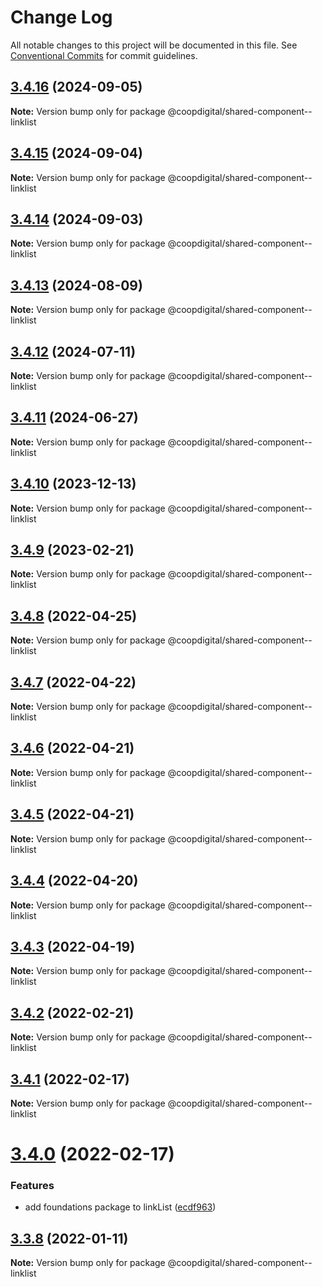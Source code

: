 # Change Log

All notable changes to this project will be documented in this file.
See [Conventional Commits](https://conventionalcommits.org) for commit guidelines.

## [3.4.16](https://github.com/coopdigital/coop-frontend/compare/@coopdigital/shared-component--linklist@3.4.15...@coopdigital/shared-component--linklist@3.4.16) (2024-09-05)

**Note:** Version bump only for package @coopdigital/shared-component--linklist





## [3.4.15](https://github.com/coopdigital/coop-frontend/compare/@coopdigital/shared-component--linklist@3.4.14...@coopdigital/shared-component--linklist@3.4.15) (2024-09-04)

**Note:** Version bump only for package @coopdigital/shared-component--linklist





## [3.4.14](https://github.com/coopdigital/coop-frontend/compare/@coopdigital/shared-component--linklist@3.4.13...@coopdigital/shared-component--linklist@3.4.14) (2024-09-03)

**Note:** Version bump only for package @coopdigital/shared-component--linklist





## [3.4.13](https://github.com/coopdigital/coop-frontend/compare/@coopdigital/shared-component--linklist@3.4.12...@coopdigital/shared-component--linklist@3.4.13) (2024-08-09)

**Note:** Version bump only for package @coopdigital/shared-component--linklist





## [3.4.12](https://github.com/coopdigital/coop-frontend/compare/@coopdigital/shared-component--linklist@3.4.11...@coopdigital/shared-component--linklist@3.4.12) (2024-07-11)

**Note:** Version bump only for package @coopdigital/shared-component--linklist





## [3.4.11](https://github.com/coopdigital/coop-frontend/compare/@coopdigital/shared-component--linklist@3.4.10...@coopdigital/shared-component--linklist@3.4.11) (2024-06-27)

**Note:** Version bump only for package @coopdigital/shared-component--linklist





## [3.4.10](https://github.com/coopdigital/coop-frontend/compare/@coopdigital/shared-component--linklist@3.4.9...@coopdigital/shared-component--linklist@3.4.10) (2023-12-13)

**Note:** Version bump only for package @coopdigital/shared-component--linklist





## [3.4.9](https://github.com/coopdigital/coop-frontend/compare/@coopdigital/shared-component--linklist@3.4.8...@coopdigital/shared-component--linklist@3.4.9) (2023-02-21)

**Note:** Version bump only for package @coopdigital/shared-component--linklist





## [3.4.8](https://github.com/coopdigital/coop-frontend/compare/@coopdigital/shared-component--linklist@3.4.7...@coopdigital/shared-component--linklist@3.4.8) (2022-04-25)

**Note:** Version bump only for package @coopdigital/shared-component--linklist





## [3.4.7](https://github.com/coopdigital/coop-frontend/compare/@coopdigital/shared-component--linklist@3.4.6...@coopdigital/shared-component--linklist@3.4.7) (2022-04-22)

**Note:** Version bump only for package @coopdigital/shared-component--linklist





## [3.4.6](https://github.com/coopdigital/coop-frontend/compare/@coopdigital/shared-component--linklist@3.4.5...@coopdigital/shared-component--linklist@3.4.6) (2022-04-21)

**Note:** Version bump only for package @coopdigital/shared-component--linklist





## [3.4.5](https://github.com/coopdigital/coop-frontend/compare/@coopdigital/shared-component--linklist@3.4.4...@coopdigital/shared-component--linklist@3.4.5) (2022-04-21)

**Note:** Version bump only for package @coopdigital/shared-component--linklist





## [3.4.4](https://github.com/coopdigital/coop-frontend/compare/@coopdigital/shared-component--linklist@3.4.3...@coopdigital/shared-component--linklist@3.4.4) (2022-04-20)

**Note:** Version bump only for package @coopdigital/shared-component--linklist





## [3.4.3](https://github.com/coopdigital/coop-frontend/compare/@coopdigital/shared-component--linklist@3.4.2...@coopdigital/shared-component--linklist@3.4.3) (2022-04-19)

**Note:** Version bump only for package @coopdigital/shared-component--linklist





## [3.4.2](https://github.com/coopdigital/coop-frontend/compare/@coopdigital/shared-component--linklist@3.4.1...@coopdigital/shared-component--linklist@3.4.2) (2022-02-21)

**Note:** Version bump only for package @coopdigital/shared-component--linklist





## [3.4.1](https://github.com/coopdigital/coop-frontend/compare/@coopdigital/shared-component--linklist@3.4.0...@coopdigital/shared-component--linklist@3.4.1) (2022-02-17)

**Note:** Version bump only for package @coopdigital/shared-component--linklist





# [3.4.0](https://github.com/coopdigital/coop-frontend/compare/@coopdigital/shared-component--linklist@3.3.8...@coopdigital/shared-component--linklist@3.4.0) (2022-02-17)


### Features

* add foundations package to linkList ([ecdf963](https://github.com/coopdigital/coop-frontend/commit/ecdf9630b4cecb10ed2a53f43142633303d551e9))





## [3.3.8](https://github.com/coopdigital/coop-frontend/compare/@coopdigital/shared-component--linklist@3.3.7...@coopdigital/shared-component--linklist@3.3.8) (2022-01-11)

**Note:** Version bump only for package @coopdigital/shared-component--linklist
